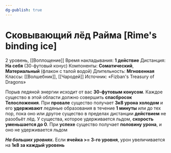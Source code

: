 ```yaml
---
dg-publish: true
---
```

# Сковывающий лёд Райма [Rime's binding ice]
2 уровень, [[Воплощение]]
Время накладывания: **1 действие**
Дистанция: **На себя** (30-футовый конус)
Компоненты: **Соматический**, **Материальный** (флакон с талой водой)
Длительность: **Мгновенная**
Классы: [[Волшебник]], [[Чародей]]
Источник: «Fizban's Treasury of Dragons»

Порыв ледяной энергии исходит от вас **30-футовым конусом**. Каждое существо в этой области должно совершить **спасбросок Телосложения**. При **провале** существо получает **3к8 урона холодом** и его **удерживают** ледяные образования в течение **1 минуты** или до тех пор, пока оно или другое существо в пределах дистанции **действием** не разобьёт лёд. У существа, которое удерживается льдом, **скорость уменьшается до 0**. При **успехе** существо получает **половину урона**, и оно не удерживается льдом

**_На больших уровнях._** Если **ячейка >= 3-го уровня**, урон увеличивается на **1к8 за каждый уровень**